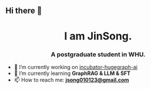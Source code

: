 ## Hi there 👋
<h1 align="center">I am JinSong.</h1>
<h3 align="center">A postgraduate student in WHU.</h3>

<!--
**MrJs133/MrJs133** is a ✨ _special_ ✨ repository because its `README.md` (this file) appears on your GitHub profile.

Here are some ideas to get you started:

- 🔭 I’m currently working on ...
- 🌱 I’m currently learning ...
- 👯 I’m looking to collaborate on ...
- 🤔 I’m looking for help with ...
- 💬 Ask me about ...
- 📫 How to reach me: ...
- 😄 Pronouns: ...
- ⚡ Fun fact: ...
-->

- 🔭 I’m currently working on [incubator-hugegraph-ai](https://github.com/apache/incubator-hugegraph-ai)
- 🌱 I’m currently learning **GraphRAG & LLM & SFT**
- 📫 How to reach me: **jsong010123@gmail.com**
